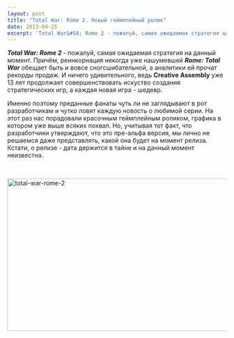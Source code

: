 ```yaml
---
layout: post
title: "Total War: Rome 2. Новый геймплейный ролик"
date: 2013-04-25
excerpt: 'Total War&#58; Rome 2 - пожалуй, самая ожидаемая стратегия на данный момент. Причём, реинкорнация некогда уже нашумевшей Rome&#58; Total War обещает быть и вовсе сногсшибательной, а аналитики ей прочат рекорды продаж...'
---
```


<b><em>Total War: Rome 2</em> </b>- пожалуй, самая ожидаемая стратегия на данный момент. Причём, реинкорнация некогда уже нашумевшей <em><b>Rome: </b><b>Total War</b></em> обещает быть и вовсе сногсшибательной, а аналитики ей прочат рекорды продаж. И ничего удивительного, ведь <b>Creative Assembly</b><strong> </strong>уже 13 лет продолжает совершенствовать искуство создания стратегических игр, а каждая новая игра - шедевр.

Именно поэтому преданные фанаты чуть ли не заглядывают в рот разработчикам и чутко ловят каждую новость о любимой серии. На этот раз нас порадовали красочным геймплейным роликом, графика в котором уже выше всяких похвал. Но, учитывая тот факт, что разработчики утверждают, что это пре-альфа версия, мы лично не решаемся даже представлять, какой она будет на момент релиза. Кстати, о релизе - дата держится в тайне и на данный момент неизвестна.

&nbsp;

<a href="http://gamersoul.ru/wp-content/uploads/2013/04/total-war-rome-2.jpg"><img class="size-full wp-image-2171 aligncenter" alt="total-war-rome-2" src="http://gamersoul.ru/wp-content/uploads/2013/04/total-war-rome-2.jpg" width="580" height="350" /></a>